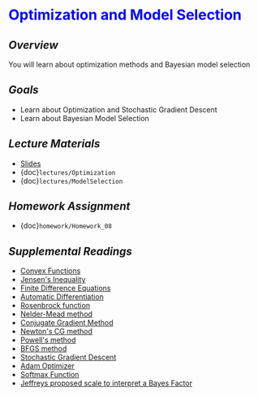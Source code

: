 # <span style="color: blue;"><b>Optimization and Model Selection</b></span>

## *Overview*
You will learn about optimization methods and Bayesian model selection

## *Goals*
* Learn about Optimization and Stochastic Gradient Descent
* Learn about Bayesian Model Selection

## *Lecture Materials*
* [Slides](https://docs.google.com/presentation/d/1KshmOwKTWptL-3PASHrW6WT2PkH2ltU-XwoYOflhKQk/edit?usp=sharing)
* {doc}`lectures/Optimization`
* {doc}`lectures/ModelSelection`

## *Homework Assignment*
* {doc}`homework/Homework_08`

## *Supplemental Readings*
* [Convex Functions](https://en.wikipedia.org/wiki/Convex_function)
* [Jensen's Inequality](https://en.wikipedia.org/wiki/Jensen's_inequality)
* [Finite Difference Equations](https://en.wikipedia.org/wiki/Finite_difference)
* [Automatic Differentiation](https://en.wikipedia.org/wiki/Automatic_differentiation)
* [Rosenbrock function](https://en.wikipedia.org/wiki/Rosenbrock_function)
* [Nelder-Mead method](https://en.wikipedia.org/wiki/Nelder–Mead_method)
* [Conjugate Gradient Method](https://en.wikipedia.org/wiki/Conjugate_gradient_method)
* [Newton's CG method](https://en.wikipedia.org/wiki/Newton's_method_in_optimization)
* [Powell's method](https://en.wikipedia.org/wiki/Powell's_method)
* [BFGS method](https://en.wikipedia.org/wiki/Broyden-Fletcher-Goldfarb-Shanno_algorithm)
* [Stochastic Gradient Descent](https://en.wikipedia.org/wiki/Stochastic_gradient_descent)
* [Adam Optimizer](https://arxiv.org/abs/1412.6980)
* [Softmax Function](https://en.wikipedia.org/wiki/Softmax_function)
* [Jeffreys proposed scale to interpret a Bayes Factor](https://en.wikipedia.org/wiki/Bayes_factor#Interpretation)